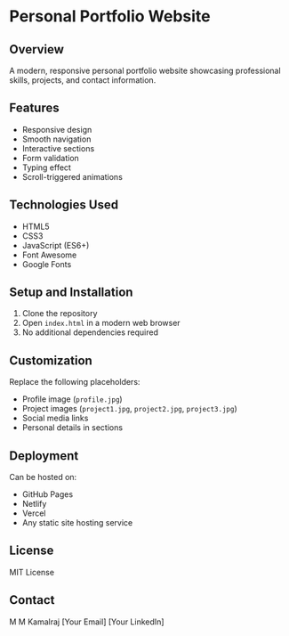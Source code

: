 # Personal Portfolio Website

## Overview
A modern, responsive personal portfolio website showcasing professional skills, projects, and contact information.

## Features
- Responsive design
- Smooth navigation
- Interactive sections
- Form validation
- Typing effect
- Scroll-triggered animations

## Technologies Used
- HTML5
- CSS3
- JavaScript (ES6+)
- Font Awesome
- Google Fonts

## Setup and Installation
1. Clone the repository
2. Open `index.html` in a modern web browser
3. No additional dependencies required

## Customization
Replace the following placeholders:
- Profile image (`profile.jpg`)
- Project images (`project1.jpg`, `project2.jpg`, `project3.jpg`)
- Social media links
- Personal details in sections

## Deployment
Can be hosted on:
- GitHub Pages
- Netlify
- Vercel
- Any static site hosting service

## License
MIT License

## Contact
M M Kamalraj
[Your Email]
[Your LinkedIn]
